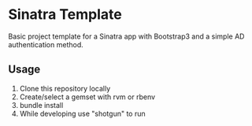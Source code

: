 # Sinatra Template

Basic project template for a Sinatra app with Bootstrap3 and a simple AD authentication method.

## Usage

1.  Clone this repository locally
2.  Create/select a gemset with rvm or rbenv
3.  bundle install
4.  While developing use "shotgun" to run